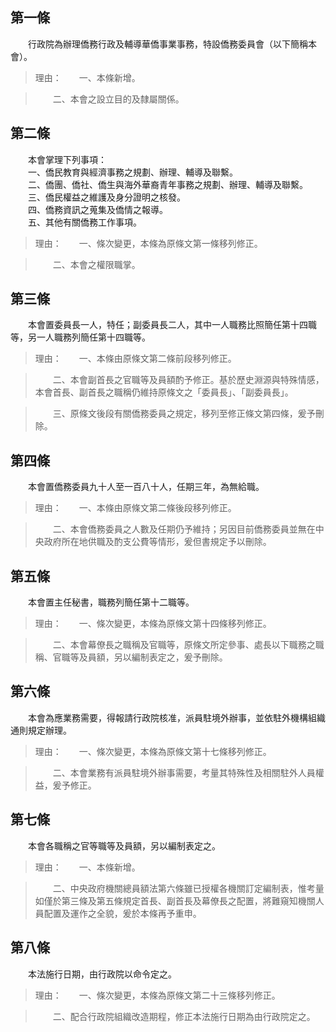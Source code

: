 第一條 
-------
　　行政院為辦理僑務行政及輔導華僑事業事務，特設僑務委員會（以下簡稱本會）。  
> 理由：　　一、本條新增。

> 　　二、本會之設立目的及隸屬關係。



第二條 
-------
　　本會掌理下列事項：  
　　一、僑民教育與經濟事務之規劃、辦理、輔導及聯繫。  
　　二、僑團、僑社、僑生與海外華裔青年事務之規劃、辦理、輔導及聯繫。  
　　三、僑民權益之維護及身分證明之核發。  
　　四、僑務資訊之蒐集及僑情之報導。  
　　五、其他有關僑務工作事項。  
> 理由：　　一、條次變更，本條為原條文第一條移列修正。

> 　　二、本會之權限職掌。



第三條 
-------
　　本會置委員長一人，特任；副委員長二人，其中一人職務比照簡任第十四職等，另一人職務列簡任第十四職等。  
> 理由：　　一、本條由原條文第二條前段移列修正。

> 　　二、本會副首長之官職等及員額酌予修正。基於歷史淵源與特殊情感，本會首長、副首長之職稱仍維持原條文之「委員長」、「副委員長」。

> 　　三、原條文後段有關僑務委員之規定，移列至修正條文第四條，爰予刪除。



第四條 
-------
　　本會置僑務委員九十人至一百八十人，任期三年，為無給職。  
> 理由：　　一、本條由原條文第二條後段移列修正。

> 　　二、本會僑務委員之人數及任期仍予維持；另因目前僑務委員並無在中央政府所在地供職及酌支公費等情形，爰但書規定予以刪除。



第五條 
-------
　　本會置主任秘書，職務列簡任第十二職等。  
> 理由：　　一、條次變更，本條為原條文第十四條移列修正。

> 　　二、本會幕僚長之職稱及官職等，原條文所定參事、處長以下職務之職稱、官職等及員額，另以編制表定之，爰予刪除。



第六條 
-------
　　本會為應業務需要，得報請行政院核准，派員駐境外辦事，並依駐外機構組織通則規定辦理。  
> 理由：　　一、條次變更，本條為原條文第十七條移列修正。

> 　　二、本會業務有派員駐境外辦事需要，考量其特殊性及相關駐外人員權益，爰予修正。



第七條 
-------
　　本會各職稱之官等職等及員額，另以編制表定之。  
> 理由：　　一、本條新增。

> 　　二、中央政府機關總員額法第六條雖已授權各機關訂定編制表，惟考量如僅於第三條及第五條規定首長、副首長及幕僚長之配置，將難窺知機關人員配置及運作之全貌，爰於本條再予重申。



第八條 
-------
　　本法施行日期，由行政院以命令定之。  
> 理由：　　一、條次變更，本條為原條文第二十三條移列修正。

> 　　二、配合行政院組織改造期程，修正本法施行日期為由行政院定之。
